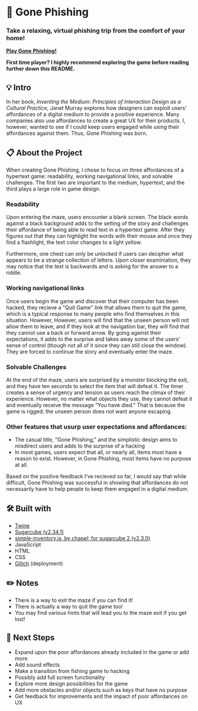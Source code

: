 # 🎣 Gone Phishing 
### Take a relaxing, virtual phishing trip from the comfort of your home!  
  
**<a href="https://gone-phishing.glitch.me/">Play Gone Phishing!</a>**

**First time player? I highly recommend exploring the game before reading further down this README.**  

## 💡 Intro
  
In her book, *Inventing the Medium: Principles of Interaction Design as a Cultural Practice*, Janet Murray explores how designers can exploit users’ affordances of a digital medium to provide a positive experience. Many companies also use affordances to create a great UX for their products. I, however, wanted to see if I could keep users engaged while using their affordances against them. Thus, Gone Phishing was born.
  
## 📋 About the Project

When creating Gone Phishing, I chose to focus on three affordances of a hypertext game: readability, working navigational links, and solvable challenges. The first two are important to the medium, hypertext, and the third plays a large role in game design. 

### Readability
Upon entering the maze, users encounter a blank screen. The black words against a black background adds to the setting of the story and challenges their affordance of being able to read text in a hypertext game. After they figures out that they can highlight the words with their mouse and once they find a flashlight, the text color changes to a light yellow. 

Furthermore, one chest can only be unlocked if users can decipher what appears to be a strange collection of letters. Upon closer examiniation, they may notice that the text is backwards and is asking for the answer to a riddle.

### Working navigational links
Once users begin the game and discover that their computer has been hacked, they recieve a "Quit Game" link that allows them to quit the game, which is a typical response to many people who find themselves in this situation. However, However, users will find that the unseen person will not allow them to leave, and if they look at the navigation bar, they will find that they cannot use a back or forward arrow. By going against their expectations, it adds to the surprise and takes away some of the users’ sense of control (though not all of it since they can still close the window). They are forced to continue the story and eventually enter the maze.

### Solvable Challenges
At the end of the maze, users are surprised by a monster blocking the exit, and they have ten seconds to select the item that will defeat it. The timer creates a sense of urgency and tension as users reach the climax of their experience.  However, no matter what objects they use, they cannot defeat it and eventually receive the message “You have died." That is because the game is rigged; the unseen person does not want anyone escaping.

### Other features that usurp user expectations and affordances:
* The casual title, "Gone Phishing," and the simplistic design aims to misdirect users and adds to the surprise of a hacking
* In most games, users expect that all, or nearly all, items must have a reason to exist. However, in Gone Phishing, most items have no purpose at all.

Based on the positive feedback I've recieved so far, I would say that while difficult, Gone Phishing was successful in showing that affordances do not necessarily have to help people to keep them engaged in a digital medium.

## 🛠️ Built with 
* <a href="https://twinery.org/">Twine</a>
* <a href="https://www.motoslave.net/sugarcube/2/docs/">Sugarcube (v2.34.1)</a>
* <a href="https://github.com/ChapelR/simple-inventory">simple-inventory.js, by chapel; for sugarcube 2 (v2.3.0)</a>
* JavaScript
* HTML
* CSS
* <a href="https://glitch.com/">Glitch</a> (deployment)

## ✏️ Notes 
* There is a way to exit the maze if you can find it!
* There is actually a way to quit the game too!
* You may find various hints that will lead you to the maze exit if you get lost!

## 📌 Next Steps
* Expand upon the poor affordances already included in the game or add more
* Add sound effects
* Make a transition from fishing game to hacking
* Possibly add full screen functionality
* Explore more design possibilities for the game
* Add more obstacles and/or objects such as keys that have no purpose
* Get feedback for improvements and the impact of poor affordances on UX
